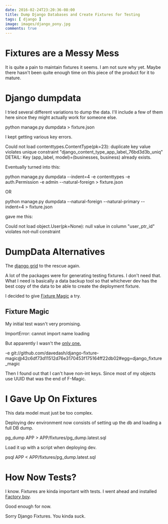 ```yaml
---
date: 2016-02-24T23:20:36-08:00
title: Dump Django Databases and Create Fixtures for Testing
tags: [ django ]
image: images/django_pony.jpg
comments: true
---
```


# Fixtures are a Messy Mess

It is quite a pain to maintain fixtures it seems. I am not sure why yet. Maybe there hasn't been quite enough time on this piece of the product for it to mature.

# Django dumpdata

I tried several different variations to dump the data. I'll include a few of them here since they might actually work for someone else.

  python manage.py dumpdata > fixture.json

I kept getting various key errors.

  Could not load contenttypes.ContentType(pk=23): duplicate key value violates unique constraint "django_content_type_app_label_76bd3d3b_uniq"
  DETAIL:  Key (app_label, model)=(businesses, business) already exists.

Eventually turned into this:

  python manage.py dumpdata --indent=4 -e contenttypes -e auth.Permission -e admin --natural-foreign > fixture.json

OR

  python manage.py dumpdata --natural-foreign --natural-primary --indent=4 > fixture.json

gave me this:

  Could not load object.User(pk=None): null value in column "user_ptr_id" violates not-null constraint

# DumpData Alternatives

The [django grid](https://www.djangopackages.com/grids/g/fixtures/) to the rescue again.

A lot of the packages were for generating testing fixtures. I don't need that. What I need is basically a data backup tool so that whichever dev has the best copy of the data to be able to create the deployment fixture.

I decided to give [Fixture Magic](https://github.com/davedash/django-fixture-magic) a try.

## Fixture Magic

My initial test wasn't very promising.

  ImportError: cannot import name loading

But apparently I wasn't the [only one.](https://github.com/davedash/django-fixture-magic/issues/37)

  -e git://github.com/davedash/django-fixture-magic@42c6df73d11512d76e3170453f175164ff22db02#egg=django_fixture_magic

Then I found out that I can't have non-int keys. Since most of my objects use UUID that was the end of F-Magic.

# I Gave Up On Fixtures

This data model must just be too complex.

Deploying dev environment now consists of setting up the db and loading a full DB dump.

  pg_dump APP > APP/fixtures/pg_dump.latest.sql

Load it up with a script when deploying dev.

  psql APP < APP/fixtures/pg_dump.latest.sql

# How Now Tests?

I know. Fixtures are kinda important with tests. I went ahead and installed [Factory boy](https://github.com/rbarrois/factory_boy).

Good enough for now.

Sorry Django Fixtures. You kinda suck.
